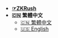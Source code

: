 - [**☞ZKRush**](https://www.zkrush.com)
- **🇨🇳 繁體中文**
  - [🇨🇳 繁體中文](/README.md) 
  - [🇺🇸 English](en/README.md)
